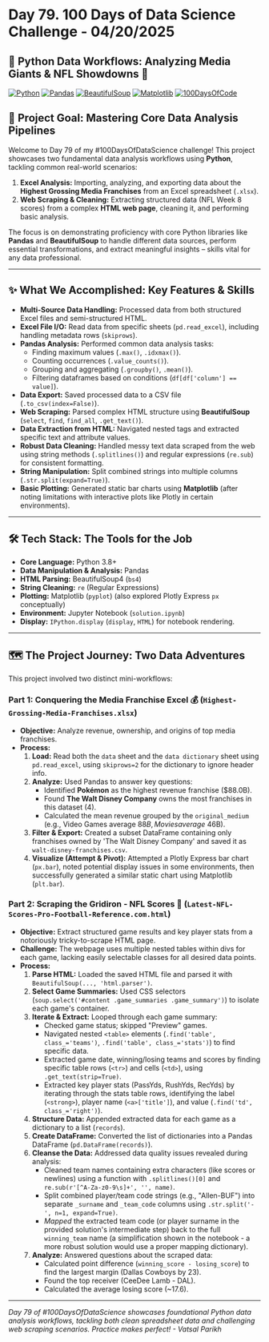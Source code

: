 # Day 79. 100 Days of Data Science Challenge - 04/20/2025

## 🐍 Python Data Workflows: Analyzing Media Giants & NFL Showdowns 🏈

[![Python](https://img.shields.io/badge/Python-3.8+-blue?logo=python&style=flat-square)](https://www.python.org)
[![Pandas](https://img.shields.io/badge/Pandas-Data_Wrangling-yellowgreen?style=flat-square&logo=pandas)](https://pandas.pydata.org/)
[![BeautifulSoup](https://img.shields.io/badge/BeautifulSoup-HTML_Parsing-orange?style=flat-square)](https://www.crummy.com/software/BeautifulSoup/)
[![Matplotlib](https://img.shields.io/badge/Matplotlib-Plotting-blueviolet?style=flat-square)](https://matplotlib.org/)
[![100DaysOfCode](https://img.shields.io/badge/100DaysOfDataScience-Day_79-brightgreen?style=flat-square)](https://www.100daysofcode.com/)

## 🎯 Project Goal: Mastering Core Data Analysis Pipelines

Welcome to Day 79 of my #100DaysOfDataScience challenge! This project showcases two fundamental data analysis workflows using **Python**, tackling common real-world scenarios:

1.  **Excel Analysis:** Importing, analyzing, and exporting data about the **Highest Grossing Media Franchises** from an Excel spreadsheet (`.xlsx`).
2.  **Web Scraping & Cleaning:** Extracting structured data (NFL Week 8 scores) from a complex **HTML web page**, cleaning it, and performing basic analysis.

The focus is on demonstrating proficiency with core Python libraries like **Pandas** and **BeautifulSoup** to handle different data sources, perform essential transformations, and extract meaningful insights – skills vital for any data professional.

---

## ✨ What We Accomplished: Key Features & Skills

*   **Multi-Source Data Handling:** Processed data from both structured Excel files and semi-structured HTML.
*   **Excel File I/O:** Read data from specific sheets (`pd.read_excel`), including handling metadata rows (`skiprows`).
*   **Pandas Analysis:** Performed common data analysis tasks:
    *   Finding maximum values (`.max()`, `.idxmax()`).
    *   Counting occurrences (`.value_counts()`).
    *   Grouping and aggregating (`.groupby()`, `.mean()`).
    *   Filtering dataframes based on conditions (`df[df['column'] == value]`).
*   **Data Export:** Saved processed data to a CSV file (`.to_csv(index=False)`).
*   **Web Scraping:** Parsed complex HTML structure using **BeautifulSoup** (`select`, `find`, `find_all`, `.get_text()`).
*   **Data Extraction from HTML:** Navigated nested tags and extracted specific text and attribute values.
*   **Robust Data Cleaning:** Handled messy text data scraped from the web using string methods (`.splitlines()`) and regular expressions (`re.sub`) for consistent formatting.
*   **String Manipulation:** Split combined strings into multiple columns (`.str.split(expand=True)`).
*   **Basic Plotting:** Generated static bar charts using **Matplotlib** (after noting limitations with interactive plots like Plotly in certain environments).

---

## 🛠️ Tech Stack: The Tools for the Job

*   **Core Language:** Python 3.8+
*   **Data Manipulation & Analysis:** Pandas
*   **HTML Parsing:** BeautifulSoup4 (`bs4`)
*   **String Cleaning:** `re` (Regular Expressions)
*   **Plotting:** Matplotlib (`pyplot`) (also explored Plotly Express `px` conceptually)
*   **Environment:** Jupyter Notebook (`solution.ipynb`)
*   **Display:** `IPython.display` (`display`, `HTML`) for notebook rendering.

---

## 🗺️ The Project Journey: Two Data Adventures

This project involved two distinct mini-workflows:

### Part 1: Conquering the Media Franchise Excel 💰 (`Highest-Grossing-Media-Franchises.xlsx`)

*   **Objective:** Analyze revenue, ownership, and origins of top media franchises.
*   **Process:**
    1.  **Load:** Read both the `data` sheet and the `data dictionary` sheet using `pd.read_excel`, using `skiprows=2` for the dictionary to ignore header info.
    2.  **Analyze:** Used Pandas to answer key questions:
        *   Identified **Pokémon** as the highest revenue franchise ($88.0B).
        *   Found **The Walt Disney Company** owns the most franchises in this dataset (4).
        *   Calculated the mean revenue grouped by the `original_medium` (e.g., Video Games average $88B, Movies average ~$46B).
    3.  **Filter & Export:** Created a subset DataFrame containing only franchises owned by 'The Walt Disney Company' and saved it as `walt-disney-franchises.csv`.
    4.  **Visualize (Attempt & Pivot):** Attempted a Plotly Express bar chart (`px.bar`), noted potential display issues in some environments, then successfully generated a similar static chart using Matplotlib (`plt.bar`).


### Part 2: Scraping the Gridiron - NFL Scores 🏈 (`Latest-NFL-Scores-Pro-Football-Reference.com.html`)

*   **Objective:** Extract structured game results and key player stats from a notoriously tricky-to-scrape HTML page.
*   **Challenge:** The webpage uses multiple nested tables within divs for each game, lacking easily selectable classes for all desired data points.
*   **Process:**
    1.  **Parse HTML:** Loaded the saved HTML file and parsed it with `BeautifulSoup(..., 'html.parser')`.
    2.  **Select Game Summaries:** Used CSS selectors (`soup.select('#content .game_summaries .game_summary')`) to isolate each game's container.
    3.  **Iterate & Extract:** Looped through each game summary:
        *   Checked game status; skipped "Preview" games.
        *   Navigated nested `<table>` elements (`.find('table', class_='teams')`, `.find('table', class_='stats')`) to find specific data.
        *   Extracted game date, winning/losing teams and scores by finding specific table rows (`<tr>`) and cells (`<td>`), using `.get_text(strip=True)`.
        *   Extracted key player stats (PassYds, RushYds, RecYds) by iterating through the stats table rows, identifying the label (`<strong>`), player name (`<a>['title']`), and value (`.find('td', class_='right')`).
    4.  **Structure Data:** Appended extracted data for each game as a dictionary to a list (`records`).
    5.  **Create DataFrame:** Converted the list of dictionaries into a Pandas DataFrame (`pd.DataFrame(records)`).
    6.  **Cleanse the Data:** Addressed data quality issues revealed during analysis:
        *   Cleaned team names containing extra characters (like scores or newlines) using a function with `.splitlines()[0]` and `re.sub(r'[^A-Za-z0-9\s]+', '', name)`.
        *   Split combined player/team code strings (e.g., "Allen-BUF") into separate `_surname` and `_team_code` columns using `.str.split('-', n=1, expand=True)`.
        *   *Mapped* the extracted team code (or player surname in the provided solution's intermediate step) back to the full `winning_team` name (a simplification shown in the notebook - a more robust solution would use a proper mapping dictionary).
    7.  **Analyze:** Answered questions about the scraped data:
        *   Calculated point difference (`winning_score - losing_score`) to find the largest margin (Dallas Cowboys by 23).
        *   Found the top receiver (CeeDee Lamb - DAL).
        *   Calculated the average losing score (~17.6).


---
*Day 79 of #100DaysOfDataScience showcases foundational Python data analysis workflows, tackling both clean spreadsheet data and challenging web scraping scenarios. Practice makes perfect! - Vatsal Parikh*
